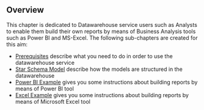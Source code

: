 ## Overview
This chapter is dedicated to Datawarehouse service users such as Analysts to enable them build their own reports by means of Business Analysis tools such as Power BI and MS-Excel.
The following sub-chapters are created for this aim:
- [Prerequisites](https://github.com/ploetz-zeller/symbio-documentation/docs/power-users/datawarehouse/prerequisites.md) describe what you need to do in order to use the datawarehouse service
- [Star Schema Model](https://github.com/ploetz-zeller/symbio-documentation/docs/power-users/datawarehouse/star-schema-model.md) describe how the models are structured in the datawarehouse
- [Power BI Example](https://github.com/ploetz-zeller/symbio-documentation/docs/power-users/datawarehouse/power-bi-example.md) gives you some instructions about building reports by means of Power BI tool
- [Excel Example](https://github.com/ploetz-zeller/symbio-documentation/docs/power-users/datawarehouse/excel-example.md) gives you some instructions about building reports by means of Microsoft Excel tool